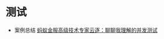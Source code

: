 # 测试
- 案例总结 [蚂蚁金服高级技术专家云逐：聊聊我理解的并发测试
](https://mp.weixin.qq.com/s?__biz=MzIxMzEzMjM5NQ==&mid=2651031721&idx=1&sn=cb3956feb05aae8f3e79f8ca3e3830bc)
